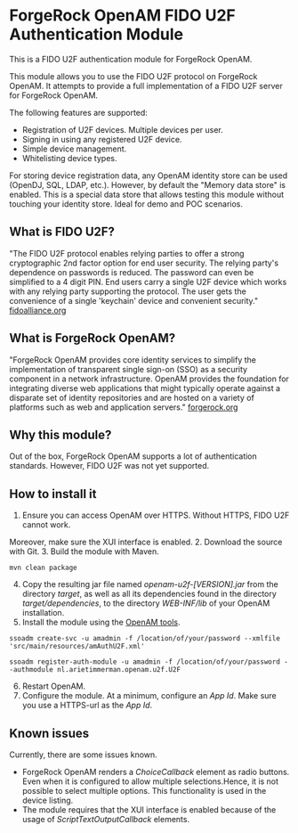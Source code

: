 
# ForgeRock OpenAM FIDO U2F Authentication Module

This is a FIDO U2F authentication module for ForgeRock OpenAM.

This module allows you to use the FIDO U2F protocol on ForgeRock OpenAM.
It attempts to provide a full implementation of a FIDO U2F server for ForgeRock OpenAM.

The following features are supported:

* Registration of U2F devices. Multiple devices per user.
* Signing in using any registered U2F device.
* Simple device management.
* Whitelisting device types.

For storing device registration data, any OpenAM identity store can be used (OpenDJ, SQL, LDAP, etc.). However, by default the "Memory data store" is enabled. This is a special data store that allows testing this module without touching your identity store. Ideal for demo and POC scenarios.   

## What is FIDO U2F? 
> 
"The FIDO U2F protocol enables relying parties to offer a strong cryptographic 2nd factor option for end user security. The relying party's dependence on passwords is reduced. The password can even be simplified to a 4 digit PIN. End users carry a single U2F device which works with any relying party supporting the protocol. The user gets the convenience of a single 'keychain' device and convenient security."
[fidoalliance.org](https://fidoalliance.org "")

## What is ForgeRock OpenAM?
> 
"ForgeRock OpenAM provides core identity services to simplify the implementation of transparent single sign-on (SSO) as a security component in a network infrastructure. OpenAM provides the foundation for integrating diverse web applications that might typically operate against a disparate set of identity repositories and are hosted on a variety of platforms such as web and application servers."
[forgerock.org](https://forgerock.org "")

## Why this module?

Out of the box, ForgeRock OpenAM supports a lot of authentication standards. However, FIDO U2F was not yet supported.

## How to install it

1.  Ensure you can access OpenAM over HTTPS. Without HTTPS, FIDO U2F cannot work.
  
  Moreover, make sure the XUI interface is enabled.
2.  Download the source with Git.
3.  Build the module with Maven.
  
  ```
  mvn clean package
  ```
  
4.  Copy the resulting jar file named *openam-u2f-[VERSION].jar* from the directory *target*, as well as all its dependencies found in the directory *target/dependencies*, to the  directory *WEB-INF/lib* of your OpenAM installation.
5.   Install the module using the [OpenAM tools](https://backstage.forgerock.com/#!/docs/openam/12.0.0/install-guide/chap-install-tools "OpenAM tools").
  
  ```
  ssoadm create-svc -u amadmin -f /location/of/your/password --xmlfile 'src/main/resources/amAuthU2F.xml'
  ```
  
  ```
  ssoadm register-auth-module -u amadmin -f /location/of/your/password --authmodule nl.arietimmerman.openam.u2f.U2F
  ```
  
6. Restart OpenAM.
7. Configure the module. At a minimum, configure an *App Id*. Make sure you use a HTTPS-url as the *App Id*.	

## Known issues

Currently, there are some issues known.

*   ForgeRock OpenAM renders a *ChoiceCallback* element as radio buttons. Even when it is configured to allow multiple selections.Hence, it is not possible to select multiple options. This functionality is used in the device listing.
*   The module requires that the XUI interface is enabled because of the usage of *ScriptTextOutputCallback* elements.
